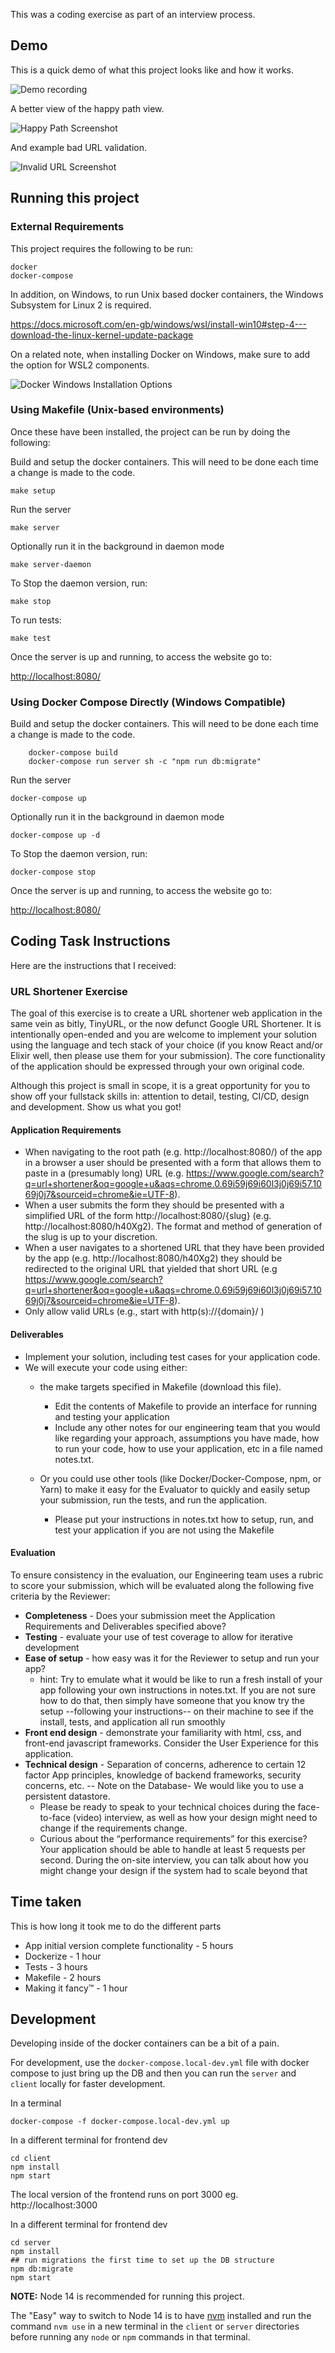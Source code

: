 This was a coding exercise as part of an interview process.

## Demo

This is a quick demo of what this project looks like and how it works.

![Demo recording](https://github.com/jaydlawrence/coding-test-url-shortener/blob/master/media/demo.gif?raw=true)

A better view of the happy path view.

![Happy Path Screenshot](https://github.com/jaydlawrence/coding-test-url-shortener/blob/master/media/happy-path.png?raw=true)

And example bad URL validation.

![Invalid URL Screenshot](https://github.com/jaydlawrence/coding-test-url-shortener/blob/master/media/invalid-url.png?raw=true)

## Running this project

### External Requirements

This project requires the following to be run:
```
docker
docker-compose
```

In addition, on Windows, to run Unix based docker containers, the Windows Subsystem for Linux 2 is required.

https://docs.microsoft.com/en-gb/windows/wsl/install-win10#step-4---download-the-linux-kernel-update-package

On a related note, when installing Docker on Windows, make sure to add the option for WSL2 components.

![Docker Windows Installation Options](https://github.com/jaydlawrence/coding-test-url-shortener/blob/master/media/docker-windows-options.png?raw=true)

### Using Makefile (Unix-based environments)

Once these have been installed, the project can be run by doing the following:

Build and setup the docker containers. This will need to be done each time a change is made to the code.
```
make setup
```

Run the server
```
make server
```
Optionally run it in the background in daemon mode
```
make server-daemon
```
To Stop the daemon version, run:
```
make stop
```

To run tests:
```
make test
```

Once the server is up and running, to access the website go to:

[http://localhost:8080/](http://localhost:8080/)

### Using Docker Compose Directly (Windows Compatible)

Build and setup the docker containers. This will need to be done each time a change is made to the code.

```
	docker-compose build
	docker-compose run server sh -c "npm run db:migrate"
```

Run the server
```
docker-compose up
```
Optionally run it in the background in daemon mode
```
docker-compose up -d
```
To Stop the daemon version, run:
```
docker-compose stop
```

Once the server is up and running, to access the website go to:

[http://localhost:8080/](http://localhost:8080/)

## Coding Task Instructions

Here are the instructions that I received:

### URL Shortener Exercise

The goal of this exercise is to create a URL shortener web application in the same vein as bitly, TinyURL, or the now defunct Google URL Shortener.
It is intentionally open-ended and you are welcome to implement your solution using the language and tech stack of your choice (if you know React and/or Elixir well, then please use them for your submission).
The core functionality of the application should be expressed through your own original code. 

Although this project is small in scope, it is a great opportunity for you to show off your fullstack skills in: attention to detail, testing, CI/CD, design and development. Show us what you got!

#### Application Requirements

* When navigating to the root path (e.g. http://localhost:8080/) of the app in a browser a user should be presented with a form that allows them to paste in a (presumably long) URL (e.g. https://www.google.com/search?q=url+shortener&oq=google+u&aqs=chrome.0.69i59j69i60l3j0j69i57.1069j0j7&sourceid=chrome&ie=UTF-8).
* When a user submits the form they should be presented with a simplified URL of the form http://localhost:8080/{slug} (e.g. http://localhost:8080/h40Xg2). The format and method of generation of the slug is up to your discretion.
* When a user navigates to a shortened URL that they have been provided by the app (e.g. http://localhost:8080/h40Xg2) they should be redirected to the original URL that yielded that short URL (e.g https://www.google.com/search?q=url+shortener&oq=google+u&aqs=chrome.0.69i59j69i60l3j0j69i57.1069j0j7&sourceid=chrome&ie=UTF-8).
* Only allow valid URLs (e.g., start with http(s)://{domain}/ )

#### Deliverables

* Implement your solution, including test cases for your application code.
* We will execute your code using either:
  * the make targets specified in Makefile (download this file). 
    * Edit the contents of Makefile to provide an interface for running and testing your application
    * Include any other notes for our engineering team that you would like regarding your approach, assumptions you have made, how to run your code, how to use your application, etc in a file named notes.txt.

  * Or you could use other tools (like Docker/Docker-Compose, npm, or Yarn) to make it easy for the Evaluator to quickly and easily setup your submission, run the tests, and run the application. 
    * Please put your instructions in notes.txt how to setup, run, and test your application if you are not using the Makefile

#### Evaluation
To ensure consistency in the evaluation, our Engineering team uses a rubric to score your submission, which will be evaluated along the following five criteria by the Reviewer:
* **Completeness** - Does your submission meet the Application Requirements and Deliverables specified above?
* **Testing** - evaluate your use of test coverage to allow for iterative development
* **Ease of setup** - how easy was it for the Reviewer to setup and run your app?
  * hint: Try to emulate what it would be like to run a fresh install of your app following your own instructions in  notes.txt.  If you are not sure how to do that, then simply have someone that you know try the setup --following your instructions-- on their machine to see if the install, tests, and application all run smoothly 
* **Front end design** - demonstrate your familiarity with html, css, and front-end javascript frameworks. Consider the User Experience for this application.
* **Technical design** - Separation of concerns, adherence to certain 12 factor App principles, knowledge of backend frameworks, security concerns, etc. -- Note on the Database- We would like you to use a persistent datastore. 
  * Please be ready to speak to your technical choices during the face-to-face (video) interview, as well as how your design might need to change if the requirements change.
  * Curious about the “performance requirements” for this exercise? Your application should be able to handle at least 5 requests per second. During the on-site interview, you can talk about how you might change your design if the system had to scale beyond that

## Time taken

This is how long it took me to do the different parts


* App initial version complete functionality - 5 hours
* Dockerize - 1 hour
* Tests - 3 hours
* Makefile - 2 hours
* Making it fancy™ - 1 hour


## Development

Developing inside of the docker containers can be a bit of a pain.

For development, use the `docker-compose.local-dev.yml` file with docker compose to just bring up the DB and then you can run the `server` and `client` locally for faster development.

In a terminal

```
docker-compose -f docker-compose.local-dev.yml up
```

In a different terminal for frontend dev

```
cd client
npm install
npm start
```
The local version of the frontend runs on port 3000
eg. http://localhost:3000

In a different terminal for frontend dev

```
cd server
npm install
## run migrations the first time to set up the DB structure
npm db:migrate
npm start
```

**NOTE:** Node 14 is recommended for running this project.

The "Easy" way to switch to Node 14 is to have [nvm](https://github.com/nvm-sh/nvm) installed and run the command `nvm use` in a new terminal in the `client` or `server` directories before running any `node` or `npm` commands in that terminal.
